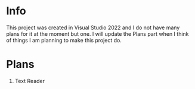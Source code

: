 # Info
This project was created in Visual Studio 2022 and I do not have many plans for it at the moment but one. 
I will update the Plans part when I think of things I am planning to make this project do.

# Plans
1) Text Reader